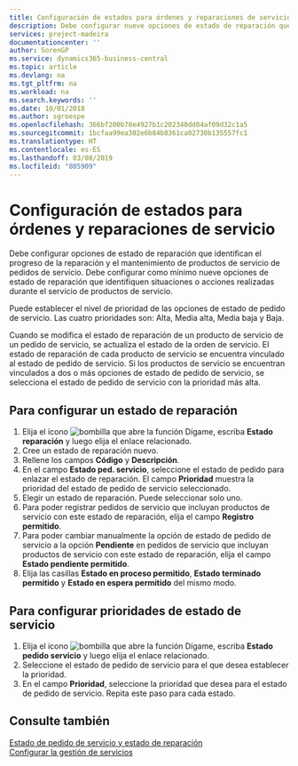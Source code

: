 ```yaml
---
title: Configuración de estados para órdenes y reparaciones de servicio | Documentos de Microsoft
description: Debe configurar nueve opciones de estado de reparación que identifican el progreso de la reparación y el mantenimiento de productos de servicio de pedidos de servicio.
services: project-madeira
documentationcenter: ''
author: SorenGP
ms.service: dynamics365-business-central
ms.topic: article
ms.devlang: na
ms.tgt_pltfrm: na
ms.workload: na
ms.search.keywords: ''
ms.date: 10/01/2018
ms.author: sgroespe
ms.openlocfilehash: 366bf200b78e4927b1c202340dd84af09d32c1a5
ms.sourcegitcommit: 1bcfaa99ea302e6b84b8361ca02730b135557fc1
ms.translationtype: HT
ms.contentlocale: es-ES
ms.lasthandoff: 03/08/2019
ms.locfileid: "805909"
---
```

# <a name="set-up-statuses-for-service-orders-and-repairs"></a>Configuración de estados para órdenes y reparaciones de servicio
Debe configurar opciones de estado de reparación que identifican el progreso de la reparación y el mantenimiento de productos de servicio de pedidos de servicio. Debe configurar como mínimo nueve opciones de estado de reparación que identifiquen situaciones o acciones realizadas durante el servicio de productos de servicio.  

Puede establecer el nivel de prioridad de las opciones de estado de pedido de servicio. Las cuatro prioridades son: Alta, Media alta, Media baja y Baja.  

Cuando se modifica el estado de reparación de un producto de servicio de un pedido de servicio, se actualiza el estado de la orden de servicio. El estado de reparación de cada producto de servicio se encuentra vinculado al estado de pedido de servicio. Si los productos de servicio se encuentran vinculados a dos o más opciones de estado de pedido de servicio, se selecciona el estado de pedido de servicio con la prioridad más alta.  

## <a name="to-set-up-a-repair-status"></a>Para configurar un estado de reparación  
1. Elija el icono ![bombilla que abre la función Dígame](media/ui-search/search_small.png "Dígame que desea hacer"), escriba **Estado reparación** y luego elija el enlace relacionado.
2. Cree un estado de reparación nuevo.  
3. Rellene los campos **Código** y **Descripción**.  
4. En el campo **Estado ped. servicio**, seleccione el estado de pedido para enlazar el estado de reparación. El campo **Prioridad** muestra la prioridad del estado de pedido de servicio seleccionado.  
5. Elegir un estado de reparación. Puede seleccionar solo uno.  
6. Para poder registrar pedidos de servicio que incluyan productos de servicio con este estado de reparación, elija el campo **Registro permitido**.  
7. Para poder cambiar manualmente la opción de estado de pedido de servicio a la opción **Pendiente** en pedidos de servicio que incluyan productos de servicio con este estado de reparación, elija el campo **Estado pendiente permitido**.  
8. Elija las casillas **Estado en proceso permitido**, **Estado terminado permitido** y **Estado en espera permitido** del mismo modo.
  
## <a name="to-set-up-service-status-priorities"></a>Para configurar prioridades de estado de servicio  
1. Elija el icono ![bombilla que abre la función Dígame](media/ui-search/search_small.png "Dígame que desea hacer"), escriba **Estado pedido servicio** y luego elija el enlace relacionado.  
2. Seleccione el estado de pedido de servicio para el que desea establecer la prioridad.  
3. En el campo **Prioridad**, seleccione la prioridad que desea para el estado de pedido de servicio. Repita este paso para cada estado.  

## <a name="see-also"></a>Consulte también  
[Estado de pedido de servicio y estado de reparación](service-service-order-status-and-repair-status.md)  
[Configurar la gestión de servicios](service-setup-service.md)  
